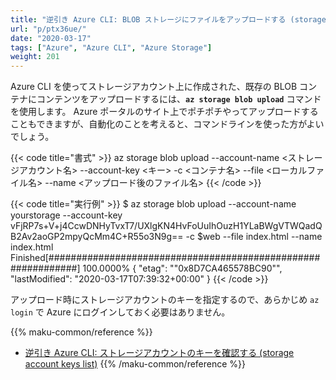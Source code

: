 ```yaml
---
title: "逆引き Azure CLI: BLOB ストレージにファイルをアップロードする (storage blob upload)"
url: "p/ptx36ue/"
date: "2020-03-17"
tags: ["Azure", "Azure CLI", "Azure Storage"]
weight: 201
---
```


Azure CLI を使ってストレージアカウント上に作成された、既存の BLOB コンテナにコンテンツをアップロードするには、**`az storage blob upload`** コマンドを使用します。
Azure ポータルのサイト上でポチポチやってアップロードすることもできますが、自動化のことを考えると、コマンドラインを使った方がよいでしょう。

{{< code title="書式" >}}
az storage blob upload --account-name <ストレージアカウント名> --account-key <キー> -c <コンテナ名> --file <ローカルファイル名> --name <アップロード後のファイル名>
{{< /code >}}

{{< code title="実行例" >}}
$ az storage blob upload --account-name yourstorage --account-key vFjRP7s+V+j4CcwDNHyTvxT7/UXlgKN4HvFoUuIhOuzH1YLaBWgVTWQadQB2Av2aoGP2mpyQcMm4C+R55o3N9g== -c $web --file index.html --name index.html
Finished[#############################################################]  100.0000%
{
  "etag": "\"0x8D7CA465578BC90\"",
  "lastModified": "2020-03-17T07:39:32+00:00"
}
{{< /code >}}

アップロード時にストレージアカウントのキーを指定するので、あらかじめ `az login` で Azure にログインしておく必要はありません。

{{% maku-common/reference %}}
- [逆引き Azure CLI: ストレージアカウントのキーを確認する (storage account keys list)](/p/3wk5vnw)
{{% /maku-common/reference %}}

